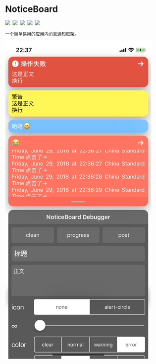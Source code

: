 # NoticeBoard

[![](https://img.shields.io/badge/license-MIT-green.svg?style=flat)](https://raw.githubusercontent.com/xaoxuu/NotiveBoard/master/LICENSE)  [![](https://img.shields.io/badge/platform-iOS%208%2B%20-orange.svg?style=flat)](https://www.apple.com/nl/ios/)  [![](https://img.shields.io/cocoapods/v/NotiveBoard.svg?style=flat)](https://cocoapods.org/pods/NotiveBoard)  [![](https://img.shields.io/cocoapods/dt/NotiveBoard.svg)](https://codeload.github.com/xaoxuu/NotiveBoard/zip/master)  [![](https://img.shields.io/cocoapods/at/NotiveBoard.svg)](https://cocoapods.org/pods/NotiveBoard) 



一个简单易用的应用内消息通知框架。

![](resources/IMG_0282.PNG)